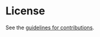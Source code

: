 # License

See the
[guidelines for contributions](https://github.com/ricktaylor/btpu-fec/blob/main/CONTRIBUTING.md).
